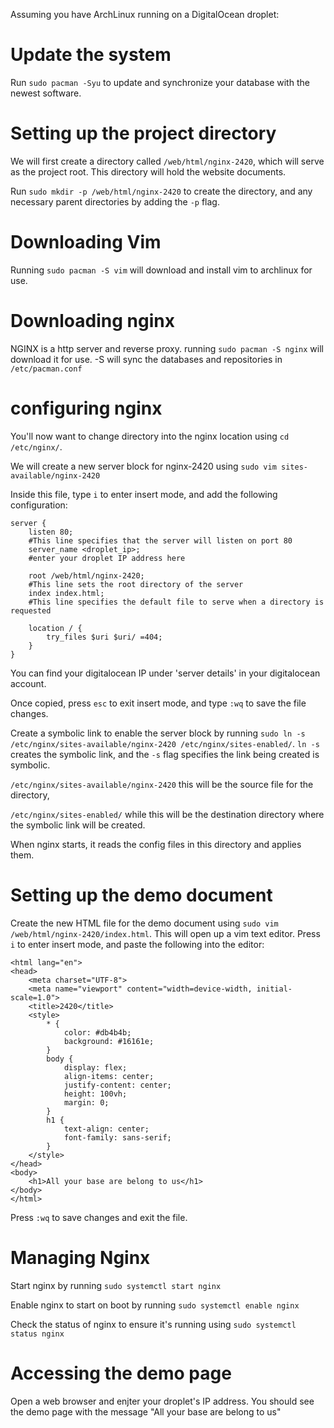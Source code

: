 Assuming you have ArchLinux running on a DigitalOcean droplet:

# Update the system

Run `sudo pacman -Syu` to update and synchronize your database with the newest software.


# Setting up the project directory

We will first create a directory called `/web/html/nginx-2420`, which will serve as the project root. This directory will hold the website documents.

Run `sudo mkdir -p /web/html/nginx-2420` to create the directory, and any necessary parent directories by adding the `-p` flag.

# Downloading Vim

Running `sudo pacman -S vim` will download and install vim to archlinux for use.

# Downloading nginx

NGINX is a http server and reverse proxy. running `sudo pacman -S nginx` will download it for use. -S will sync the databases and repositories in `/etc/pacman.conf`

# configuring nginx

You'll now want to change directory into the nginx location using `cd /etc/nginx/`.

We will create a new server block for nginx-2420 using `sudo vim sites-available/nginx-2420`

Inside this file, type `i` to enter insert mode, and add the following configuration:

```
server {
    listen 80; 
    #This line specifies that the server will listen on port 80
    server_name <droplet_ip>; 
    #enter your droplet IP address here

    root /web/html/nginx-2420; 
    #This line sets the root directory of the server
    index index.html; 
    #This line specifies the default file to serve when a directory is requested

    location / {
        try_files $uri $uri/ =404;
    }
}
```
You can find your digitalocean IP under 'server details' in your digitalocean account.

Once copied, press `esc` to exit insert mode, and type `:wq` to save the file changes.

Create a symbolic link to enable the server block by running `sudo ln -s /etc/nginx/sites-available/nginx-2420 /etc/nginx/sites-enabled/`. 
`ln -s` creates the symbolic link, and the `-s` flag specifies the link being created is symbolic. 

`/etc/nginx/sites-available/nginx-2420` this will be the source file for the directory, 

`/etc/nginx/sites-enabled/` while this will be the destination directory where the symbolic link will be created. 

When nginx starts, it reads the config files in this directory and applies them.

# Setting up the demo document

Create the new HTML file for the demo document using `sudo vim /web/html/nginx-2420/index.html`. This will open up a vim text editor. Press `i` to enter insert mode, and paste the following into the editor:

```<!DOCTYPE html>
<html lang="en">
<head>
    <meta charset="UTF-8">
    <meta name="viewport" content="width=device-width, initial-scale=1.0">
    <title>2420</title>
    <style>
        * {
            color: #db4b4b;
            background: #16161e;
        }
        body {
            display: flex;
            align-items: center;
            justify-content: center;
            height: 100vh;
            margin: 0;
        }
        h1 {
            text-align: center;
            font-family: sans-serif;
        }
    </style>
</head>
<body>
    <h1>All your base are belong to us</h1>
</body>
</html>
```
Press `:wq` to save changes and exit the file.

# Managing Nginx

Start nginx by running `sudo systemctl start nginx`

Enable nginx to start on boot by running `sudo systemctl enable nginx`

Check the status of nginx to ensure it's running using `sudo systemctl status nginx`

# Accessing the demo page

Open a web browser and enjter your droplet's IP address. You should see the demo page with the message "All your base are belong to us"

